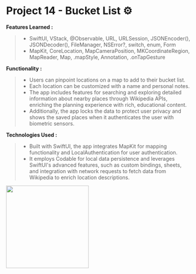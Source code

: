 # Project 14 - Bucket List ⚙️

**Features Learned :**
> - SwiftUI, VStack, @Observable, URL, URLSession, JSONEncoder(), JSONDecoder(),  FileManager, NSError?, switch, enum, Form
> - MapKit, CoreLocation, MapCameraPosition, MKCoordinateRegion, MapReader, Map, .mapStyle, Annotation, .onTapGesture

**Functionality :**
> - Users can pinpoint locations on a map to add to their bucket list.
> - Each location can be customized with a name and personal notes.
> - The app includes features for searching and exploring detailed information about nearby places through Wikipedia APIs, enriching the planning experience with rich, educational content.
> - Additionally, the app locks the data to protect user privacy and shows the saved places when it authenticates the user with biometric sensors.

**Technologies Used :**
> - Built with SwiftUI, the app integrates MapKit for mapping functionality and LocalAuthentication for user authentication.
> - It employs Codable for local data persistence and leverages SwiftUI's advanced features, such as custom bindings, sheets, and integration with network requests to fetch data from Wikipedia to enrich location descriptions.

<div>
  <img src="https://github.com/enesozmus/BucketList/assets/94680591/a37ae150-f564-4791-8649-0c3e53143f85" width="225">
</div>
